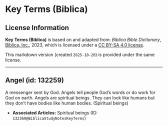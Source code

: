 # Key Terms (Biblica)

## License Information

**Key Terms (Biblica)** is based on and adapted from: _Biblica Bible Dictionary_, [Biblica, Inc.](https://www.biblica.com/), 2023, which is licensed under a [CC BY-SA 4.0 license](https://creativecommons.org/licenses/by-sa/4.0/legalcode.en).

This markdown version (created `2025-10-20`) is provided under the same license.



--------------------------------

## Angel (id: 132259)

A messenger sent by God. Angels tell people God’s words or do work for God on earth. Angels are spiritual beings. They can look like humans but they don’t have bodies like human bodies. (Spiritual beings)

* **Associated Articles:** Spiritual beings (ID: `132369@BiblicaStudyNotesKeyTerms`)

